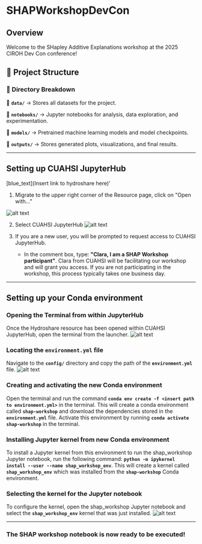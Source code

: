 # SHAPWorkshopDevCon
## Overview
Welcome to the SHapley Additive Explanations workshop at the 2025 CIROH Dev Con conference! 

## 📂 Project Structure


### **🔹 Directory Breakdown**
📌 **`data/`** → Stores all datasets for the project.

📌 **`notebooks/`** → Jupyter notebooks for analysis, data exploration, and experimentation.

📌 **`models/`** → Pretrained machine learning models and model checkpoints.

📌 **`outputs/`** → Stores generated plots, visualizations, and final results.

---

## **Setting up CUAHSI JupyterHub**

[blue_text](Insert link to hydroshare here)'
1. Migrate to the upper right corner of the Resource page, click on "Open with..."

![alt text](https://github.com/finnmyers96/SHAPWorkshopDevCon/blob/main/images/hydroshare_resource.png?raw=true)

2. Select CUAHSI JupyterHub
![alt text](https://github.com/finnmyers96/SHAPWorkshopDevCon/blob/main/images/open_with_CUAHSIJupyterHub.png?raw=true)

3. If you are a new user, you will be prompted to request access to CUAHSI JupyterHub.
	- In the comment box, type: **"Clara, I am a SHAP Workshop participant"**. Clara from CUAHSI will be facilitating our workshop and will grant you access. If you are not participating in the workshop, this process typically 		  takes one business day.
---

##  **Setting up your Conda environment**

### **Opening the Terminal from within JupyterHub**
Once the Hydroshare resource has been opened within CUAHSI JupyterHub, open the terminal from the launcher.
![alt text](https://github.com/finnmyers96/SHAPWorkshopDevCon/blob/main/images/terminal_screenshot.png?raw=true)

### Locating the **`environment.yml` file**
Navigate to the **`config/`** directory and copy the path of the **`environment.yml`** file.
![alt text](https://github.com/finnmyers96/SHAPWorkshopDevCon/blob/main/images/yaml_file_screenshot.png?raw=true)

### Creating and activating the new Conda environment
Open the terminal and run the command **`conda env create -f <insert path to environment.yml>`** in the terminal. This will create a conda environment called **`shap-workshop`** and download the dependencies stored in the **`environment.yml`** file. Activate this environment by running **`conda activate shap-workshop`** in the terminal.

### Installing Jupyter kernel from new Conda environment 
To install a Jupyter kernel from this environment to run the shap_workshop Jupyter notebook, run the following command: **`python -m ipykernel install --user --name shap_workshop_env`**. This will create a kernel called **`shap_workshop_env`** which was installed from the **`shap-workshop`** Conda environment. 

### Selecting the kernel for the Jupyter notebook
To configure the kernel, open the shap_workshop Jupyter notebook and select the **`shap_workshop_env`** kernel that was just installed. 
![alt text](https://github.com/finnmyers96/SHAPWorkshopDevCon/blob/main/images/kernel_selection_screenshot.png?raw=true)

---

### The SHAP workshop notebook is now ready to be executed!





